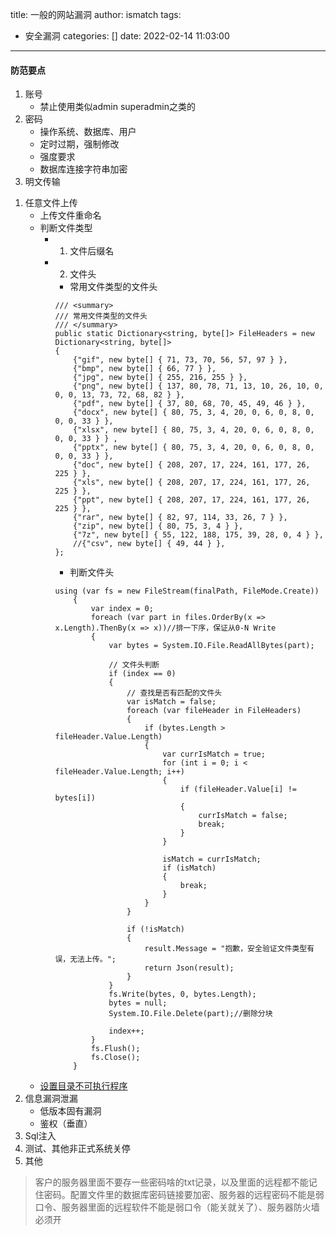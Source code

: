title: 一般的网站漏洞
author: ismatch
tags:
  - 安全漏洞
categories: []
date: 2022-02-14 11:03:00
---
#### 防范要点
1. 账号
    - 禁止使用类似admin superadmin之类的
1. 密码
    - 操作系统、数据库、用户
    - 定时过期，强制修改
    - 强度要求
    - 数据库连接字符串加密
1. 明文传输

<!--more--> 

1. 任意文件上传
    - 上传文件重命名
    - 判断文件类型 
        - 1. 文件后缀名 
        - 2. 文件头
            - 常用文件类型的文件头
            ```
            /// <summary>
            /// 常用文件类型的文件头
            /// </summary>
            public static Dictionary<string, byte[]> FileHeaders = new Dictionary<string, byte[]>
            {
                {"gif", new byte[] { 71, 73, 70, 56, 57, 97 } },
                {"bmp", new byte[] { 66, 77 } },
                {"jpg", new byte[] { 255, 216, 255 } },
                {"png", new byte[] { 137, 80, 78, 71, 13, 10, 26, 10, 0, 0, 0, 13, 73, 72, 68, 82 } },
                {"pdf", new byte[] { 37, 80, 68, 70, 45, 49, 46 } },
                {"docx", new byte[] { 80, 75, 3, 4, 20, 0, 6, 0, 8, 0, 0, 0, 33 } },
                {"xlsx", new byte[] { 80, 75, 3, 4, 20, 0, 6, 0, 8, 0, 0, 0, 33 } } ,
                {"pptx", new byte[] { 80, 75, 3, 4, 20, 0, 6, 0, 8, 0, 0, 0, 33 } },
                {"doc", new byte[] { 208, 207, 17, 224, 161, 177, 26, 225 } },     
                {"xls", new byte[] { 208, 207, 17, 224, 161, 177, 26, 225 } },                         
                {"ppt", new byte[] { 208, 207, 17, 224, 161, 177, 26, 225 } },
                {"rar", new byte[] { 82, 97, 114, 33, 26, 7 } },
                {"zip", new byte[] { 80, 75, 3, 4 } },
                {"7z", new byte[] { 55, 122, 188, 175, 39, 28, 0, 4 } },
                //{"csv", new byte[] { 49, 44 } },
            };
            ```
            - 判断文件头
            ```
            using (var fs = new FileStream(finalPath, FileMode.Create))
                {
                    var index = 0;
                    foreach (var part in files.OrderBy(x => x.Length).ThenBy(x => x))//排一下序，保证从0-N Write
                    {                        
                        var bytes = System.IO.File.ReadAllBytes(part);

                        // 文件头判断
                        if (index == 0)
                        {
                            // 查找是否有匹配的文件头
                            var isMatch = false;
                            foreach (var fileHeader in FileHeaders)
                            {
                                if (bytes.Length > fileHeader.Value.Length)
                                {
                                    var currIsMatch = true;
                                    for (int i = 0; i < fileHeader.Value.Length; i++)
                                    {
                                        if (fileHeader.Value[i] != bytes[i])
                                        {
                                            currIsMatch = false;
                                            break;
                                        }
                                    }

                                    isMatch = currIsMatch;
                                    if (isMatch)
                                    {
                                        break;
                                    }
                                }
                            }                            

                            if (!isMatch)
                            {
                                result.Message = "抱歉，安全验证文件类型有误，无法上传。";
                                return Json(result);
                            }                            
                        }
                        fs.Write(bytes, 0, bytes.Length);
                        bytes = null;
                        System.IO.File.Delete(part);//删除分块

                        index++;
                    }
                    fs.Flush();
                    fs.Close();
                }
            ```
    - [设置目录不可执行程序](https://blog.csdn.net/lacoucou/article/details/97814385?utm_term=%E6%96%87%E4%BB%B6%E4%B8%8A%E4%BC%A0%E7%9A%84%E7%9B%AE%E5%BD%95%E8%AE%BE%E7%BD%AE%E4%B8%BA%E4%B8%8D%E5%8F%AF%E6%89%A7%E8%A1%8C&utm_medium=distribute.pc_aggpage_search_result.none-task-blog-2~all~sobaiduweb~default-0-97814385&spm=3001.4430)
1. 信息漏洞泄漏
    - 低版本固有漏洞
    - 鉴权（垂直）
1. Sql注入
1. 测试、其他非正式系统关停 
2. 其他
> 客户的服务器里面不要存一些密码啥的txt记录，以及里面的远程都不能记住密码。配置文件里的数据库密码链接要加密、服务器的远程密码不能是弱口令、服务器里面的远程软件不能是弱口令（能关就关了）、服务器防火墙必须开